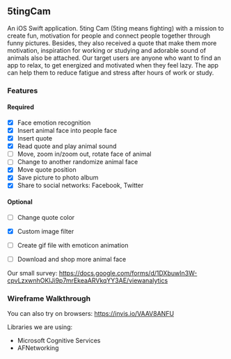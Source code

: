 ## 5tingCam
An iOS Swift application. 5ting Cam (5ting means fighting) with a mission to create fun, motivation for people and connect people together  through  funny  pictures.  Besides,  they  also received  a quote  that  make  them more motivation, inspiration for working or studying and adorable sound of animals also be attached. Our target users are anyone who want to find an app to relax, to get energized and motivated when they feel lazy. The app can help them to reduce fatigue and stress after hours of work or study.


### Features

#### Required
- [X] Face emotion recognition
- [x] Insert animal face into people face
- [x] Insert quote
- [x] Read quote and play animal sound
- [ ] Move, zoom in/zoom out, rotate face of animal
- [ ] Change to another randomize animal face
- [X] Move quote position
- [X] Save picture to photo album
- [X] Share to social networks: Facebook, Twitter

#### Optional
- [ ] Change quote color
- [X] Custom image filter
- [ ] Create gif file with emoticon animation
- [ ] Download and shop more animal face


Our small survey:
https://docs.google.com/forms/d/1DXbuwIn3W-cpvLzxwnhOKlJi9p7mrEkeaARVkqYY3AE/viewanalytics

### Wireframe Walkthrough


You can also try on browsers: https://invis.io/VAAV8ANFU

Libraries we are using:
- Microsoft Cognitive Services
- AFNetworking
